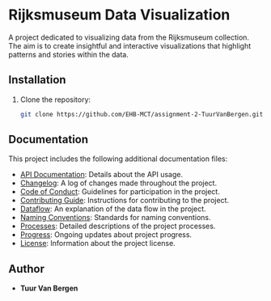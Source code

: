 # Rijksmuseum Data Visualization

A project dedicated to visualizing data from the Rijksmuseum collection. The aim is to create insightful and interactive visualizations that highlight patterns and stories within the data.

## Installation

1. Clone the repository:
   ```bash
   git clone https://github.com/EHB-MCT/assignment-2-TuurVanBergen.git
   ```

## Documentation

This project includes the following additional documentation files:

- [API Documentation](API_DOCUMENTATION.md): Details about the API usage.
- [Changelog](CHANGELOG.md): A log of changes made throughout the project.
- [Code of Conduct](CODE_OF_CONDUCT.md): Guidelines for participation in the project.
- [Contributing Guide](CONTRIBUTING.md): Instructions for contributing to the project.
- [Dataflow](DATAFLOW.md): An explanation of the data flow in the project.
- [Naming Conventions](NAMING_CONVENTIONS.md): Standards for naming conventions.
- [Processes](PROCESSES.md): Detailed descriptions of the project processes.
- [Progress](PROGRESS.md): Ongoing updates about project progress.
- [License](LICENSE): Information about the project license.

## Author

- **Tuur Van Bergen**
